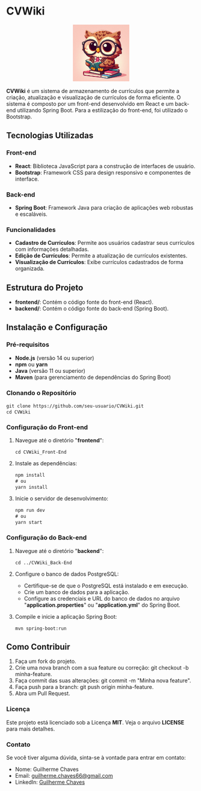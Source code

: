 # CVWiki

<p align="center">
    <img src="CVWiki_Front-End/src/assets/CVPedia_Logo.jpg" alt="Logo CVWiki" width="150" />
</p>

**CVWiki** é um sistema de armazenamento de currículos que permite a criação, atualização e visualização de currículos de forma eficiente. O sistema é composto por um front-end desenvolvido em React e um back-end utilizando Spring Boot. Para a estilização do front-end, foi utilizado o Bootstrap.

## Tecnologias Utilizadas
### Front-end
- **React**: Biblioteca JavaScript para a construção de interfaces de usuário.
- **Bootstrap**: Framework CSS para design responsivo e componentes de interface.

### Back-end
- **Spring Boot**: Framework Java para criação de aplicações web robustas e escaláveis.

### Funcionalidades
- **Cadastro de Currículos**: Permite aos usuários cadastrar seus currículos com informações detalhadas.
- **Edição de Currículos**: Permite a atualização de currículos existentes.
- **Visualização de Currículos**: Exibe currículos cadastrados de forma organizada.

## Estrutura do Projeto
- **frontend/**: Contém o código fonte do front-end (React).
- **backend/**: Contém o código fonte do back-end (Spring Boot).

## Instalação e Configuração
### Pré-requisitos
- **Node.js** (versão 14 ou superior)
- **npm** ou **yarn**
- **Java** (versão 11 ou superior)
- **Maven** (para gerenciamento de dependências do Spring Boot)

### Clonando o Repositório

```
git clone https://github.com/seu-usuario/CVWiki.git
cd CVWiki
```

### Configuração do Front-end
1. Navegue até o diretório "**frontend**":

    ```
    cd CVWiki_Front-End
    ```

2. Instale as dependências:

    ```
    npm install
    # ou
    yarn install
    ```

3. Inicie o servidor de desenvolvimento:

    ```
    npm run dev
    # ou
    yarn start
    ```

### Configuração do Back-end
1. Navegue até o diretório "**backend**":

    ```
    cd ../CVWiki_Back-End
    ```

2. Configure o banco de dados PostgreSQL:

    - Certifique-se de que o PostgreSQL está instalado e em execução.
    - Crie um banco de dados para a aplicação.
    - Configure as credenciais e URL do banco de dados no arquivo "**application.properties**" ou "**application.yml**" do Spring Boot.

3. Compile e inicie a aplicação Spring Boot:
    ```
    mvn spring-boot:run
    ```

## Como Contribuir

1. Faça um fork do projeto.
2. Crie uma nova branch com a sua feature ou correção: git checkout -b minha-feature.
3. Faça commit das suas alterações: git commit -m "Minha nova feature".
4. Faça push para a branch: git push origin minha-feature.
5. Abra um Pull Request.

### Licença
Este projeto está licenciado sob a Licença **MIT**. Veja o arquivo **LICENSE** para mais detalhes.

### Contato
Se você tiver alguma dúvida, sinta-se à vontade para entrar em contato:

- Nome: Guilherme Chaves
- Email: guilherme.chaves66@gmail.com
- LinkedIn: [Guilherme Chaves](https://www.linkedin.com/in/guilherme-chaves-b2a691225/)
